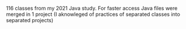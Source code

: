 116 classes from my 2021 Java study. For faster access Java files were merged in 1 project (I aknowleged of practices of separated classes into separated projects)